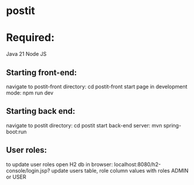 # postit
# Required:
Java 21
Node JS

 
## Starting front-end:
navigate to postit-front directory: 
  cd postit-front
 start page in development mode:
  npm run dev

## Starting back end:
 navigate to postit directory:
  cd postit
 start back-end server:
  mvn spring-boot:run

## User roles:
to update user roles open H2 db in browser:
localhost:8080/h2-console/login.jsp?
update users table, role column values with roles
 ADMIN or USER
